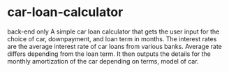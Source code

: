 # car-loan-calculator

back-end only
A simple car loan calculator that gets the user input for the choice of car, downpayment, and loan term in months.
The interest rates are the average interest rate of car loans from various banks.
Average rate differs depending from the loan term.
It then outputs the details for the monthly amortization of the car depending on terms, model of car.
